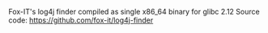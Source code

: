 Fox-IT's log4j finder compiled as single x86_64 binary for glibc 2.12
Source code: https://github.com/fox-it/log4j-finder
